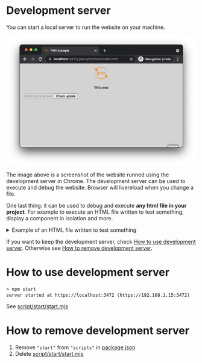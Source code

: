 # Development server

You can start a local server to run the website on your machine.

![stuff](./pwa_dev_server.png)

The image above is a screenshot of the website runned using the development server in Chrome. The development server can be used to execute and debug the website. Browser will livereload when you change a file.

One last thing: it can be used to debug and execute **any html file in your project**. For example to execute an HTML file written to test something, display a component in isolation and more.

<details>
  <summary>Example of an HTML file written to test something</summary>

[test/greet.dev.test.html](../../test/greet.dev.test.html)

![stuff](./test_dev_server.png)

</details>

If you want to keep the development server, check [How to use development server](#how-to-use-development-server). Otherwise see [How to remove development server](#how-to-remove-development-server).

# How to use development server

```console
> npm start
server started at https://localhost:3472 (https://192.168.1.15:3472)
```

See [script/start/start.mjs](../../script/start/start.mjs)

# How to remove development server

1. Remove `"start"` from `"scripts"` in [package.json](../../package.json#L26)
2. Delete [script/start/start.mjs](../../script/start/start.mjs)
